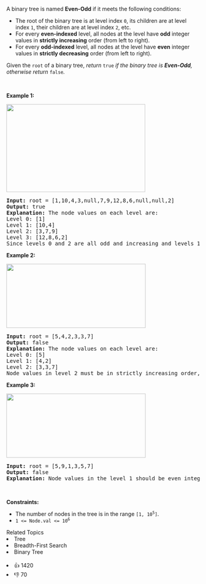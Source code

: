 <p>A binary tree is named <strong>Even-Odd</strong> if it meets the following conditions:</p>

<ul> 
 <li>The root of the binary tree is at level index <code>0</code>, its children are at level index <code>1</code>, their children are at level index <code>2</code>, etc.</li> 
 <li>For every <strong>even-indexed</strong> level, all nodes at the level have <strong>odd</strong> integer values in <strong>strictly increasing</strong> order (from left to right).</li> 
 <li>For every <b>odd-indexed</b> level, all nodes at the level have <b>even</b> integer values in <strong>strictly decreasing</strong> order (from left to right).</li> 
</ul>

<p>Given the <code>root</code> of a binary tree, <em>return </em><code>true</code><em> if the binary tree is <strong>Even-Odd</strong>, otherwise return </em><code>false</code><em>.</em></p>

<p>&nbsp;</p> 
<p><strong class="example">Example 1:</strong></p> 
<img alt="" src="https://assets.leetcode.com/uploads/2020/09/15/sample_1_1966.png" style="width: 362px; height: 229px;" /> 
<pre>
<strong>Input:</strong> root = [1,10,4,3,null,7,9,12,8,6,null,null,2]
<strong>Output:</strong> true
<strong>Explanation:</strong> The node values on each level are:
Level 0: [1]
Level 1: [10,4]
Level 2: [3,7,9]
Level 3: [12,8,6,2]
Since levels 0 and 2 are all odd and increasing and levels 1 and 3 are all even and decreasing, the tree is Even-Odd.
</pre>

<p><strong class="example">Example 2:</strong></p> 
<img alt="" src="https://assets.leetcode.com/uploads/2020/09/15/sample_2_1966.png" style="width: 363px; height: 167px;" /> 
<pre>
<strong>Input:</strong> root = [5,4,2,3,3,7]
<strong>Output:</strong> false
<strong>Explanation:</strong> The node values on each level are:
Level 0: [5]
Level 1: [4,2]
Level 2: [3,3,7]
Node values in level 2 must be in strictly increasing order, so the tree is not Even-Odd.
</pre>

<p><strong class="example">Example 3:</strong></p> 
<img alt="" src="https://assets.leetcode.com/uploads/2020/09/22/sample_1_333_1966.png" style="width: 363px; height: 167px;" /> 
<pre>
<strong>Input:</strong> root = [5,9,1,3,5,7]
<strong>Output:</strong> false
<strong>Explanation:</strong> Node values in the level 1 should be even integers.
</pre>

<p>&nbsp;</p> 
<p><strong>Constraints:</strong></p>

<ul> 
 <li>The number of nodes in the tree is in the range <code>[1, 10<sup>5</sup>]</code>.</li> 
 <li><code>1 &lt;= Node.val &lt;= 10<sup>6</sup></code></li> 
</ul>

<div><div>Related Topics</div><div><li>Tree</li><li>Breadth-First Search</li><li>Binary Tree</li></div></div><br><div><li>👍 1420</li><li>👎 70</li></div>